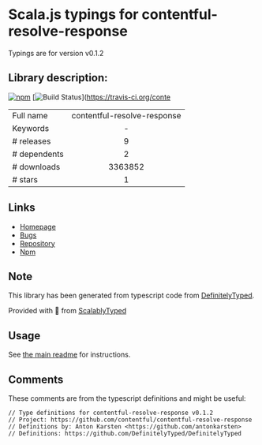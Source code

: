 
# Scala.js typings for contentful-resolve-response

Typings are for version v0.1.2

## Library description:
[![npm](https://img.shields.io/npm/v/contentful-resolve-response.svg)](https://www.npmjs.com/package/contentful-resolve-response) [![Build Status](https://travis-ci.org/contentful/contentful-resolve-response.svg?branch=master)](https://travis-ci.org/conte

|                    |                 |
| ------------------ | :-------------: |
| Full name          | contentful-resolve-response |
| Keywords           | - |
| # releases         | 9 |
| # dependents       | 2 |
| # downloads        | 3363852 |
| # stars            | 1 |

## Links
- [Homepage](https://github.com/contentful/contentful-resolve-response)
- [Bugs](https://github.com/contentful/contentful-resolve-response/issues)
- [Repository](https://github.com/contentful/contentful-resolve-response)
- [Npm](https://www.npmjs.com/package/contentful-resolve-response)
    


## Note
This library has been generated from typescript code from [DefinitelyTyped](https://definitelytyped.org).

Provided with :purple_heart: from [ScalablyTyped](https://github.com/oyvindberg/ScalablyTyped)

## Usage
See [the main readme](../../readme.md) for instructions.

## Comments

These comments are from the typescript definitions and might be useful:
```
// Type definitions for contentful-resolve-response v0.1.2
// Project: https://github.com/contentful/contentful-resolve-response
// Definitions by: Anton Karsten <https://github.com/antonkarsten>
// Definitions: https://github.com/DefinitelyTyped/DefinitelyTyped

```

